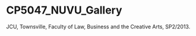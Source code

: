 CP5047_NUVU_Gallery
===================

JCU, Townsville, Faculty of Law, Business and the Creative Arts, SP2/2013. 
